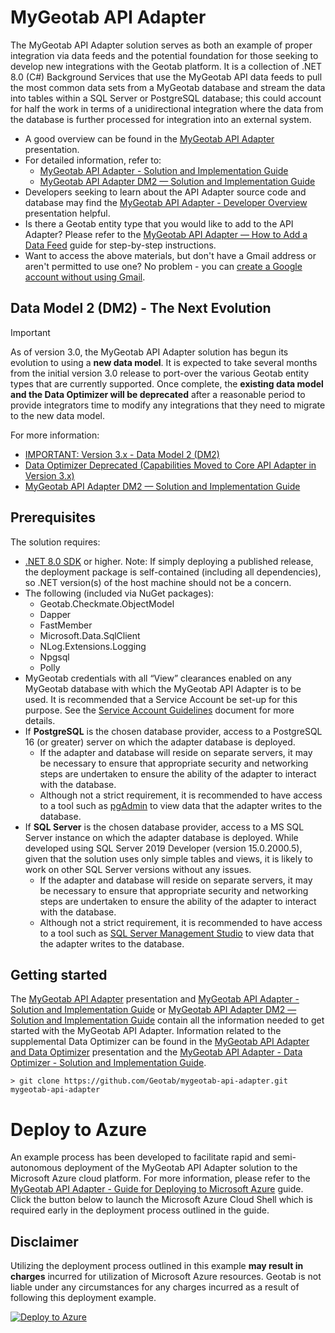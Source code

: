 # MyGeotab API Adapter

The MyGeotab API Adapter solution serves as both an example of proper integration via data feeds and the potential foundation for those seeking to develop new integrations with the Geotab platform. It is a collection of .NET 8.0 (C#) Background Services that use the MyGeotab API data feeds to pull the most common data sets from a MyGeotab database and stream the data into tables within a SQL Server or PostgreSQL database; this could account for half the work in terms of a unidirectional integration where the data from the database is further processed for integration into an external system.

- A good overview can be found in the [MyGeotab API Adapter](https://docs.google.com/presentation/d/1PhsDhZwj23i2oWXrqZozf4h0svUEHZLnFXtzMYyk4kQ/edit?usp=sharing) presentation.
- For detailed information, refer to:
	- [MyGeotab API Adapter - Solution and Implementation Guide](https://docs.google.com/document/d/12TIgTCuWVF_AYc3evsIms9VOecc1NT4P9Kn-eVg-H7k/edit?usp=sharing)
	- [MyGeotab API Adapter DM2 — Solution and Implementation Guide](https://docs.google.com/document/d/1Y_9FnHPldeX4_aPViUUOi_8y2UJU1lKcfb1SBnu-lj8/edit?usp=sharing)
- Developers seeking to learn about the API Adapter source code and database may find the [MyGeotab API Adapter - Developer Overview](https://docs.google.com/presentation/d/1agH1x6EYRjNDemzoLixPwPpakwxepAhEJSrktZ5ek_Y/edit?usp=sharing) presentation helpful.
- Is there a Geotab entity type that you would like to add to the API Adapter? Please refer to the [MyGeotab API Adapter — How to Add a Data Feed](https://docs.google.com/document/d/10sGCVsJgYxr7UBxY7lPrDOy4jPzW-bzNEnVfqDVEfBs/edit?usp=sharing) guide for step-by-step instructions.
- Want to access the above materials, but don't have a Gmail address or aren't permitted to use one? No problem - you can [create a Google account without using Gmail](https://accounts.google.com/signup/v2/webcreateaccount?flowName=GlifWebSignIn&flowEntry=SignUp&nogm=true).

## Data Model 2 (DM2) - The Next Evolution
> [!IMPORTANT]
> As of version 3.0, the MyGeotab API Adapter solution has begun its evolution to using a **new data model**. It is expected to take several months from the initial version 3.0 release to port-over the various Geotab entity types that are currently supported. Once complete, the **existing data model and the Data Optimizer will be deprecated** after a reasonable period to provide integrators time to modify any integrations that they need to migrate to the new data model.
> 
> For more information:
> - [IMPORTANT: Version 3.x - Data Model 2 (DM2)](https://docs.google.com/document/d/12TIgTCuWVF_AYc3evsIms9VOecc1NT4P9Kn-eVg-H7k/edit?tab=t.0#heading=h.uv8dery26ouj)
> - [Data Optimizer Deprecated (Capabilities Moved to Core API Adapter in Version 3.x)](https://docs.google.com/document/d/12TIgTCuWVF_AYc3evsIms9VOecc1NT4P9Kn-eVg-H7k/edit?tab=t.0#heading=h.mtzkh180set0)
> - [MyGeotab API Adapter DM2 — Solution and Implementation Guide](https://docs.google.com/document/d/1Y_9FnHPldeX4_aPViUUOi_8y2UJU1lKcfb1SBnu-lj8/edit?usp=sharing)

## Prerequisites

The solution requires:

- [.NET 8.0 SDK](https://dotnet.microsoft.com/download) or higher. Note: If simply deploying a published release, the deployment package is self-contained (including all dependencies), so .NET version(s) of the host machine should not be a concern.
- The following (included via NuGet packages):
	- Geotab.Checkmate.ObjectModel
	- Dapper
	- FastMember
	- Microsoft.Data.SqlClient
	- NLog.Extensions.Logging
	- Npgsql
	- Polly
- MyGeotab credentials with all “View” clearances enabled on any MyGeotab database with which the MyGeotab API Adapter is to be used. It is recommended that a Service Account be set-up for this purpose. See the [Service Account Guidelines](https://docs.google.com/document/d/1KXJY3S6xyTjp9-qLgxo4PTedQjEuxrqKDlVWgfcC_lc/edit#heading=h.flbpi6nh4xjx) document for more details.
- If **PostgreSQL** is the chosen database provider, access to a PostgreSQL 16 (or greater) server on which the adapter database is deployed.
	- If the adapter and database will reside on separate servers, it may be necessary to ensure that appropriate security and networking steps are undertaken to ensure the ability of the adapter to interact with the database.
	- Although not a strict requirement, it is recommended to have access to a tool such as [pgAdmin](https://www.pgadmin.org/) to view data that the adapter writes to the database.
- If **SQL Server** is the chosen database provider, access to a MS SQL Server instance on which the adapter database is deployed. While developed using SQL Server 2019 Developer (version 15.0.2000.5), given that the solution uses only simple tables and views, it is likely to work on other SQL Server versions without any issues.
	- If the adapter and database will reside on separate servers, it may be necessary to ensure that appropriate security and networking steps are undertaken to ensure the ability of the adapter to interact with the database.
	- Although not a strict requirement, it is recommended to have access to a tool such as [SQL Server Management Studio](https://docs.microsoft.com/en-us/sql/ssms/download-sql-server-management-studio-ssms?view=sql-server-ver15) to view data that the adapter writes to the database.

## Getting started

The [MyGeotab API Adapter](https://docs.google.com/presentation/d/1PhsDhZwj23i2oWXrqZozf4h0svUEHZLnFXtzMYyk4kQ/edit?usp=sharing) presentation and [MyGeotab API Adapter - Solution and Implementation Guide](https://docs.google.com/document/d/12TIgTCuWVF_AYc3evsIms9VOecc1NT4P9Kn-eVg-H7k/edit?usp=sharing) or [MyGeotab API Adapter DM2 — Solution and Implementation Guide](https://docs.google.com/document/d/1Y_9FnHPldeX4_aPViUUOi_8y2UJU1lKcfb1SBnu-lj8/edit?usp=sharing) contain all the information needed to get started with the MyGeotab API Adapter. Information related to the supplemental Data Optimizer can be found in the [MyGeotab API Adapter and Data Optimizer](https://docs.google.com/presentation/d/1PC9Wm73EwuLgBQwxXnH4oiIY5JtfxQAUQTkqdHeDUlA/edit?usp=sharing) presentation and the [MyGeotab API Adapter - Data Optimizer - Solution and Implementation Guide](https://docs.google.com/document/d/1t8AunsFvW7NZtXaQ_9Q85qi5dR1GTfVVTYIcwXoRG1E/edit?usp=sharing).

```shell
> git clone https://github.com/Geotab/mygeotab-api-adapter.git mygeotab-api-adapter
```

# Deploy to Azure

An example process has been developed to facilitate rapid and semi-autonomous deployment of the MyGeotab API Adapter solution to the Microsoft Azure cloud platform. For more information, please refer to the [MyGeotab API Adapter - Guide for Deploying to Microsoft Azure](https://docs.google.com/document/d/1yfZhsy4gFTnRqHDGeo4xgxCft4FPDadSEebqCQSbJ88/edit?usp=sharing) guide. Click the button below to launch the Microsoft Azure Cloud Shell which is required early in the deployment process outlined in the guide.

## Disclaimer

Utilizing the deployment process outlined in this example **may result in charges** incurred for utilization of Microsoft Azure resources. Geotab is not liable under any circumstances for any charges incurred as a result of following this deployment example.

[![Deploy to Azure](https://aka.ms/deploytoazurebutton)](https://portal.azure.com/#cloudshell)
